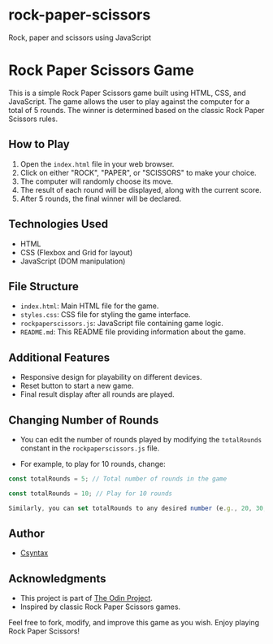 # rock-paper-scissors
Rock, paper and scissors using JavaScript

# Rock Paper Scissors Game

This is a simple Rock Paper Scissors game built using HTML, CSS, and JavaScript. The game allows the user to play against the computer for a total of 5 rounds. The winner is determined based on the classic Rock Paper Scissors rules.

## How to Play

1. Open the `index.html` file in your web browser.
2. Click on either "ROCK", "PAPER", or "SCISSORS" to make your choice.
3. The computer will randomly choose its move.
4. The result of each round will be displayed, along with the current score.
5. After 5 rounds, the final winner will be declared.

## Technologies Used

- HTML
- CSS (Flexbox and Grid for layout)
- JavaScript (DOM manipulation)

## File Structure

- `index.html`: Main HTML file for the game.
- `styles.css`: CSS file for styling the game interface.
- `rockpaperscissors.js`: JavaScript file containing game logic.
- `README.md`: This README file providing information about the game.

## Additional Features

- Responsive design for playability on different devices.
- Reset button to start a new game.
- Final result display after all rounds are played.

##  Changing Number of Rounds

- You can edit the number of rounds played by modifying the `totalRounds` constant in the `rockpaperscissors.js` file.

- For example, to play for 10 rounds, change:
 
 ```javascript
const totalRounds = 5; // Total number of rounds in the game

const totalRounds = 10; // Play for 10 rounds

Similarly, you can set totalRounds to any desired number (e.g., 20, 30, etc.) to play more rounds.
```

## Author

- [ Csyntax ](https://github.com/csyntax)

## Acknowledgments

- This project is part of [The Odin Project](https://www.theodinproject.com/).
- Inspired by classic Rock Paper Scissors games.

Feel free to fork, modify, and improve this game as you wish. Enjoy playing Rock Paper Scissors!
